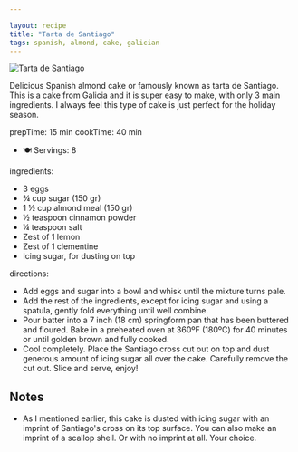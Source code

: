 ```yaml
---

layout: recipe
title: "Tarta de Santiago"
tags: spanish, almond, cake, galician
---
```


![Tarta de Santiago](/recipes/pix/tarta-de-santiago.webp)

Delicious Spanish almond cake or famously known as tarta de Santiago. This is a cake from Galicia and it is super easy to make, with only 3 main ingredients. I always feel this type of cake is just perfect for the holiday season.

prepTime: 15 min
cookTime: 40 min
- 🍽️ Servings: 8

ingredients:
- 3 eggs
- ¾ cup sugar (150 gr)
- 1 ½ cup almond meal (150 gr)
- ½ teaspoon cinnamon powder
- ¼ teaspoon salt
- Zest of 1 lemon
- Zest of 1 clementine
- Icing sugar, for dusting on top

directions:
- Add eggs and sugar into a bowl and whisk until the mixture turns pale.
- Add the rest of the ingredients, except for icing sugar and using a spatula, gently fold everything until well combine.
- Pour batter into a 7 inch (18 cm) springform pan that has been buttered and floured. Bake in a preheated oven at 360ºF (180ºC) for 40 minutes or until golden brown and fully cooked.
- Cool completely. Place the Santiago cross cut out on top and dust generous amount of icing sugar all over the cake. Carefully remove the cut out. Slice and serve, enjoy!

## Notes

- As I mentioned earlier, this cake is dusted with icing sugar with an imprint of Santiago's cross on its top surface. You can also make an imprint of a scallop shell. Or with no imprint at all. Your choice.
